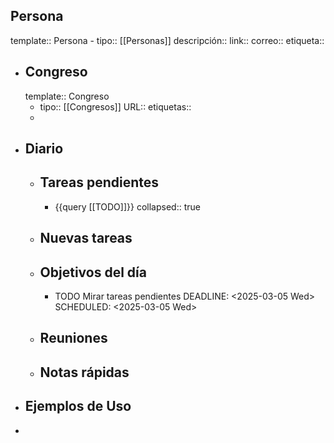 ## Persona
template:: Persona
	- tipo:: [[Personas]] 
	  descripción::
	  link::
	  correo::
	  etiqueta::
- ## Congreso
  template:: Congreso
	- tipo:: [[Congresos]]
	  URL::
	  etiquetas::
	-
- ## Diario
	- ## Tareas pendientes
		- {{query [[TODO]]}}
		  collapsed:: true
	- ## Nuevas tareas
	- ## Objetivos del día
		- TODO Mirar tareas pendientes
		  DEADLINE: <2025-03-05 Wed>
		  SCHEDULED: <2025-03-05 Wed>
	- ## Reuniones
	- ## Notas rápidas
- ## Ejemplos de Uso
-